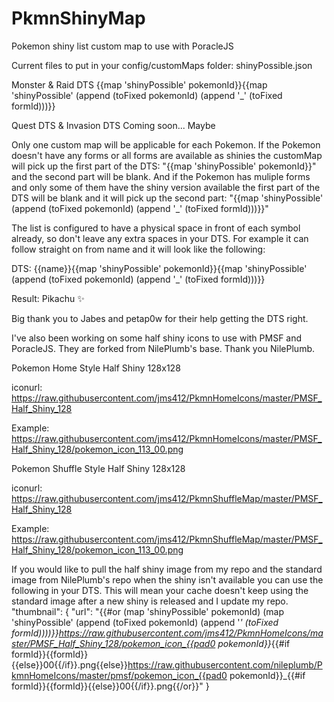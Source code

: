# PkmnShinyMap

Pokemon shiny list custom map to use with PoracleJS

Current files to put in your config/customMaps folder:
shinyPossible.json

Monster & Raid DTS
{{map 'shinyPossible' pokemonId}}{{map 'shinyPossible' (append (toFixed pokemonId) (append '_' (toFixed formId)))}}

Quest DTS & Invasion DTS
Coming soon... Maybe

Only one custom map will be applicable for each Pokemon. If the Pokemon doesn't have any forms or all forms are available as shinies the customMap will pick up the first part of the DTS: "{{map 'shinyPossible' pokemonId}}" and the second part will be blank. And if the Pokemon has muliple forms and only some of them have the shiny version available the first part of the DTS will be blank and it will pick up the second part: "{{map 'shinyPossible' (append (toFixed pokemonId) (append '_' (toFixed formId)))}}"

The list is configured to have a physical space in front of each symbol already, so don't leave any extra spaces in your DTS. For example it can follow straight on from name and it will look like the following:

DTS:
{{name}}{{map 'shinyPossible' pokemonId}}{{map 'shinyPossible' (append (toFixed pokemonId) (append '_' (toFixed formId)))}}

Result:
Pikachu ✨

Big thank you to Jabes and petap0w for their help getting the DTS right.


I've also been working on some half shiny icons to use with PMSF and PoracleJS. They are forked from NilePlumb's base. Thank you NilePlumb.

Pokemon Home Style Half Shiny 128x128

iconurl:
https://raw.githubusercontent.com/jms412/PkmnHomeIcons/master/PMSF_Half_Shiny_128

Example:
https://raw.githubusercontent.com/jms412/PkmnHomeIcons/master/PMSF_Half_Shiny_128/pokemon_icon_113_00.png


Pokemon Shuffle Style Half Shiny 128x128

iconurl:
https://raw.githubusercontent.com/jms412/PkmnShuffleMap/master/PMSF_Half_Shiny_128

Example:
https://raw.githubusercontent.com/jms412/PkmnShuffleMap/master/PMSF_Half_Shiny_128/pokemon_icon_113_00.png

If you would like to pull the half shiny image from my repo and the standard image from NilePlumb's repo when the shiny isn't available you can use the following in your DTS. This will mean your cache doesn't keep using the standard image after a new shiny is released and I update my repo.
"thumbnail": {
"url": "{{#or (map 'shinyPossible' pokemonId) (map 'shinyPossible' (append (toFixed pokemonId) (append '_' (toFixed formId))))}}https://raw.githubusercontent.com/jms412/PkmnHomeIcons/master/PMSF_Half_Shiny_128/pokemon_icon_{{pad0 pokemonId}}_{{#if formId}}{{formId}}{{else}}00{{/if}}.png{{else}}https://raw.githubusercontent.com/nileplumb/PkmnHomeIcons/master/pmsf/pokemon_icon_{{pad0 pokemonId}}_{{#if formId}}{{formId}}{{else}}00{{/if}}.png{{/or}}"
}
